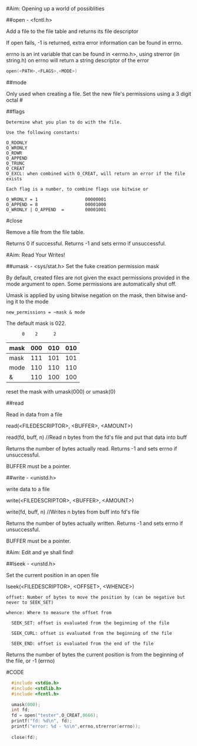#Aim: Opening up a world of possiblities

##open - \<fcntl.h\>

  Add a file to the file table and returns its file descriptor
  
  If open fails, -1 is returned, extra error information can be found in errno.
  
  errno is an int variable that can be found in <errno.h>, using strerror (in string.h) on errno will return a string 
  descriptor of the error
  
  ```c
  open(<PATH>,<FLAGS>,<MODE>)
  ```
  
##mode
  
  Only used when creating a file. Set the new file's permissions using a 3 digit octal #
    
  
##flags
  
    Determine what you plan to do with the file.
    
    Use the following constants:
    
    O_RDONLY
    O_WRONLY
    O_RDWR
    O_APPEND
    O_TRUNC
    O_CREAT
    O_EXCL: when combined with O_CREAT, will return an error if the file exists
    
    Each flag is a number, to combine flags use bitwise or
    
    O_WRONLY = 1                  00000001
    O_APPEND = 8                  00001000
    O_WRONLY | O_APPEND  =        00001001
    

#close

  Remove a file from the file table.
  
  Returns 0 if successful. Returns -1 and sets errno if unsuccessful.


#Aim: Read Your Writes!

##umask - \<sys/stat.h\>
  Set the fuke creation permission mask

  By default, created files are not given the exact permissions provided in the mode argument to open. 
  Some permissions are automatically shut off.
  
  Umask is applied by using bitwise negation on the mask, then bitwise and-ing it to the mode
  
    new_permissions = ~mask & mode

  The default mask is 022.
  
  
          0    2      2
          
| mask | 000 | 010 | 010 |
| ---- | :-: | :-: | --: |
| mask | 111 | 101 | 101 |
| mode | 110 | 110 | 110 |
| &    | 110 | 100 | 100 |

  
  reset the mask with umask(000) or umask(0)
  
  
##read

  Read in data from a file
  
  read(\<FILEDESCRIPTOR\>, \<BUFFER\>, \<AMOUNT\>)
  
  read(fd, buff, n) //Read n bytes from the fd's file and put that data into buff
  
  Returns the number of bytes actually read. Returns -1 and sets errno if unsuccessful.
  
  BUFFER must be a pointer.

##write - <unistd.h>

  write data to a file

  write(\<FILEDESCRIPTOR\>, \<BUFFER\>, \<AMOUNT\>)
  
  write(fd, buff, n) //Writes n bytes from buff into fd's file
  
  Returns the number of bytes actually written. Returns -1 and sets errno if unsuccessful.
  
  BUFFER must be a pointer.
  

#Aim: Edit and ye shall find!

##lseek - \<unstd.h\>

  Set the current position in an open file
  
  lseek(\<FILEDESCRIPTOR\>, \<OFFSET\>, \<WHENCE\>)  
  
    offset: Number of bytes to move the position by (can be negative but never to SEEK_SET)
  
    whence: Where to measure the offset from
  
      SEEK_SET: offset is evaluated from the beginning of the file
      
      SEEK_CURL: offset is evaluated from the beginning of the file
    
      SEEK_END: offset is evaluated from the end of the file

  Returns the number of bytes the current position is from the beginning of the file, or -1 (errno)
  
  

  

#CODE
```c
  #include <stdio.h>
  #include <stdlib.h>
  #include <fcntl.h>

  umask(000);
  int fd;
  fd = open("tester",O_CREAT,0666);
  printf("fd: %d\n", fd);
  printf("error: %d - %s\n",errno,strerror(errno));
  
  close(fd);
```
